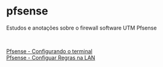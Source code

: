 # pfsense
Estudos e anotações sobre o firewall software UTM Pfsense




<br />

[Pfsense - Configurando o terminal](https://medium.com/@robertocoliver/pfsense-configurando-o-terminal-c0145df7975b)<br />
[Pfsense - Configuar Regras na LAN](https://medium.com/@robertocoliver/pfsense-configuar-regras-na-lan-4ef89906b501)<br />
